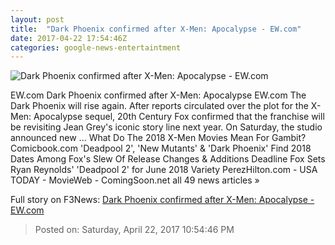 ```yaml
---
layout: post
title:  "Dark Phoenix confirmed after X-Men: Apocalypse - EW.com"
date: 2017-04-22 17:54:46Z
categories: google-news-entertaintment
---
```


![Dark Phoenix confirmed after X-Men: Apocalypse - EW.com](http://i0.wp.com/ewedit.files.wordpress.com/2017/04/jean-grey.jpg?crop=150px%2C0px%2C2400px%2C1800px&resize=660%2C495&ssl=1)

EW.com Dark Phoenix confirmed after X-Men: Apocalypse EW.com The Dark Phoenix will rise again. After reports circulated over the plot for the X-Men: Apocalypse sequel, 20th Century Fox confirmed that the franchise will be revisiting Jean Grey's iconic story line next year. On Saturday, the studio announced new ... What Do The 2018 X-Men Movies Mean For Gambit? Comicbook.com 'Deadpool 2', 'New Mutants' & 'Dark Phoenix' Find 2018 Dates Among Fox's Slew Of Release Changes & Additions Deadline Fox Sets Ryan Reynolds' 'Deadpool 2' for June 2018 Variety PerezHilton.com - USA TODAY - MovieWeb - ComingSoon.net all 49 news articles »


Full story on F3News: [Dark Phoenix confirmed after X-Men: Apocalypse - EW.com](http://www.f3nws.com/n/DQPhnD)

> Posted on: Saturday, April 22, 2017 10:54:46 PM
